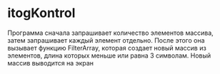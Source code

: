 # itogKontrol

Программа сначала запрашивает количество элементов массива, затем запрашивает каждый элемент отдельно. После этого она вызывает функцию FilterArray, которая создает новый массив из элементов, длина которых меньше или равна 3 символам. Новый массив выводится на экран
